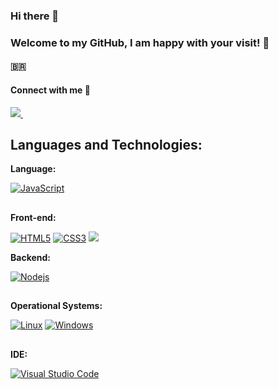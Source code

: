 ### Hi there 👋
### Welcome to my GitHub, I am happy with your visit!   ​:slightly_smiling_face:​
#### :brazil:

 #### Connect with me 🤝
 <a href="https://www.linkedin.com/in/edevaldomac/">
    <img src="https://img.shields.io/badge/linkedin-%230077B5.svg?&style=for-the-badge&logo=linkedin&logoColor=white" />
  </a>&nbsp;&nbsp;


## Languages and Technologies:

**Language:**

[![JavaScript](https://img.shields.io/badge/-JavaScript-black?style=flat-square&logo=javascript&link=https://www.javascript.com/)](https://www.javascript.com/) 




##

**Front-end:**

[![HTML5](https://img.shields.io/badge/-HTML5-E34F26?style=flat-square&logo=html5&logoColor=white&link=https://github.com/edevaldomac/)](https://github.com/edevaldomac/)   [![CSS3](https://img.shields.io/badge/-CSS3-1572B6?style=flat-square&logo=css3&link=https://github.com/edevaldomac/)](https://github.com/edevaldomac/)  <img src="https://img.shields.io/badge/vuejs%20-%2335495e.svg?&style=for-the-badge&logo=vue.js&logoColor=%234FC08D&link=https://vuejs.org/">

**Backend:**

[![Nodejs](https://img.shields.io/badge/-Nodejs-black?style=flat-square&logo=Node.js&link=https://github.com/edevaldomac/)](https://github.com/edevaldomac/)

##

**Operational Systems:**

[![Linux](https://img.shields.io/badge/-Linux-333333?style=flat-square&logo=Linux&link=https://github.com/edevaldomac/)](https://github.com/edevaldomac/) [![Windows](https://img.shields.io/badge/-Windows-0078D6?style=flat-square&logo=Windows&link=https://github.com/edevaldomac/)](https://github.com/edevaldomac/)

##

**IDE:**

[![Visual Studio Code](https://img.shields.io/badge/-Visual%20Studio%20Code-007ACC?style=flat-square&logo=VisualStudioCode&link=https://github.com/edevaldomac/)](https://github.com/edevaldomac/)





